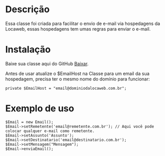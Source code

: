# Descrição

Essa classe foi criada para facilitar o envio de e-mail via hospedagens da Locaweb, essas hospedagens tem umas regras para enviar o e-mail.


# Instalação

Baixe sua classe aqui do GitHub [Baixar](https://github.com/cagartner/LocawebObjectEmail/archive/master.zip).

Antes de usar atualize o $EmailHost na Classe para um email da sua hospedagem, precisa ter o mesmo nome do domínio para funcionar:

	private $EmailHost = "email@dominiodalocaweb.com.br";

# Exemplo de uso

	$Email = new Email();
	$Email->setRemetente('email@remetente.com.br'); // Aqui você pode colocar qualquer e-mail como remetente.
	$Email->setAssunto('Assunto');
	$Email->setDestinatario('email@destinatario.com.br');
	$Email->setMensagem("Mensagem");
	$Email->enviaEmail();

